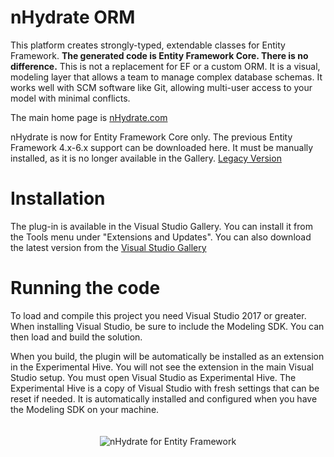 nHydrate ORM
========

This platform creates strongly-typed, extendable classes for Entity Framework. **The generated code is Entity Framework Core. There is no difference.** This is not a replacement for EF or a custom ORM. It is a visual, modeling layer that allows a team to manage complex database schemas. It works well with SCM software like Git, allowing multi-user access to your model with minimal conflicts.

The main home page is [nHydrate.com](https://nHydrate.com)

nHydrate is now for Entity Framework Core only. The previous Entity Framework 4.x-6.x support can be downloaded here. It must be manually installed, as it is no longer available in the Gallery.
[Legacy Version](http://nhydrate.org/downloads/nHydrate.DslPackage.vsix.zip)

Installation
========

The plug-in is available in the Visual Studio Gallery. You can install it from the Tools menu under "Extensions and Updates". You can also  download the latest version from the [Visual Studio Gallery](https://visualstudiogallery.msdn.microsoft.com/d641354e-b15f-437c-b7eb-83c6ac423651)

Running the code
========

To load and compile this project you need Visual Studio 2017 or greater. When installing Visual Studio, be sure to include the Modeling SDK. You can then load and build the solution.

When you build, the plugin will be automatically be installed as an extension in the Experimental Hive. You will not see the extension in the main Visual Studio setup. You must open Visual Studio as Experimental Hive. The Experimental Hive is a copy of Visual Studio with fresh settings that can be reset if needed. It is automatically installed and configured when you have the Modeling SDK on your machine.

<p align="center" style="padding-top:20px;">
<img src="http://nhydrate.org/images/nhydrate-medium.png" title="nHydrate for Entity Framework" >
</p>
